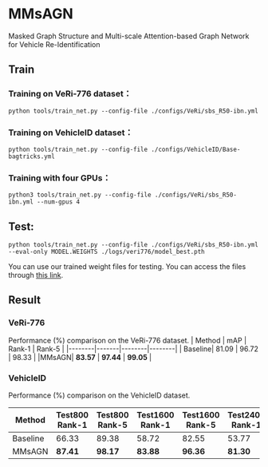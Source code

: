 # MMsAGN
Masked Graph Structure and Multi-scale Attention-based Graph Network for Vehicle Re-Identification

## Train
### Training on VeRi-776 dataset：
```
python tools/train_net.py --config-file ./configs/VeRi/sbs_R50-ibn.yml
```

### Training on VehicleID dataset：
```
python tools/train_net.py --config-file ./configs/VehicleID/Base-bagtricks.yml
```

### Training with four GPUs：

```
python3 tools/train_net.py --config-file ./configs/VeRi/sbs_R50-ibn.yml --num-gpus 4
```

## Test:

```
python tools/train_net.py --config-file ./configs/VeRi/sbs_R50-ibn.yml --eval-only MODEL.WEIGHTS ./logs/veri776/model_best.pth
```
You can use our trained weight files for testing. You can access the files through [this link](https://drive.google.com/drive/folders/1r3W7dDekqBfmKHSPsNyF8fQKhcqCbmrI?usp=sharing).

## Result

### VeRi-776

Performance (%) comparison on the VeRi-776 dataset.
| Method | mAP   | Rank-1 | Rank-5 |
|--------|-------|--------|--------|
| Baseline| 81.09 | 96.72  | 98.33  |
|MMsAGN| **83.57** | **97.44** | **99.05** |

### VehicleID

Performance (%) comparison on the VehicleID dataset.

| Method | Test800 Rank-1 | Test800 Rank-5 | Test1600 Rank-1 | Test1600 Rank-5 | Test2400 Rank-1 | Test2400 Rank-5 |
|--------|----------------|----------------|-----------------|-----------------|-----------------|-----------------|
| Baseline | 66.33 | 89.38 | 58.72 | 82.55 | 53.77 | 76.83 |
| MMsAGN | **87.41** | **98.17** | **83.88** | **96.36** | **81.30** | **94.22** |

